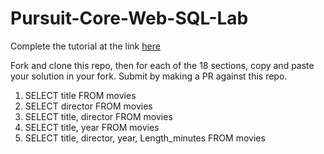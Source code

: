 # Pursuit-Core-Web-SQL-Lab

Complete the tutorial at the link [here](https://sqlbolt.com/lesson/select_queries_introduction)

Fork and clone this repo, then for each of the 18 sections, copy and paste your solution in your fork.  Submit by making a PR against this repo.

1. SELECT title FROM movies
2. SELECT director FROM movies
3. SELECT title, director FROM movies
4. SELECT title, year FROM movies
5. SELECT title, director, year, Length_minutes FROM movies 
